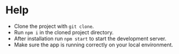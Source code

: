 # Help

* Clone the project with `git clone`.
* Run `npm i` in the cloned project directory.
* After installation run `npm start` to start the development server.
* Make sure the app is running correctly on your local environment.